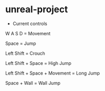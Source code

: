 # unreal-project

* Current controls

W A S D = Movement

Space = Jump

Left Shift = Crouch

Left Shift + Space = High Jump

Left Shift + Space + Movement = Long Jump

Space + Wall = Wall Jump
